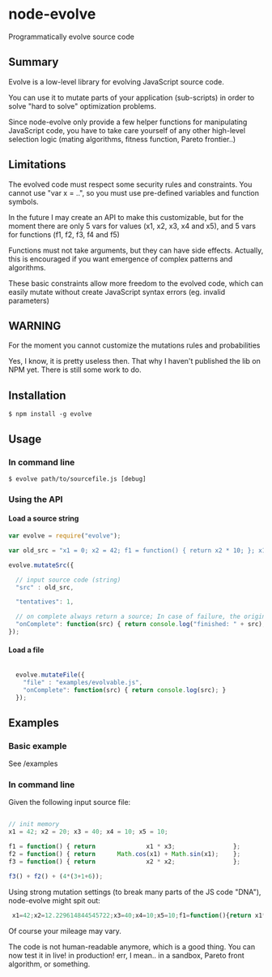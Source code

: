 node-evolve
===========

Programmatically evolve source code

## Summary

Evolve is a low-level library for evolving JavaScript source code.

You can use it to mutate parts of your application (sub-scripts)
in order to solve "hard to solve" optimization problems.

Since node-evolve only provide a few helper functions for manipulating 
JavaScript code, you have to take care yourself of any other high-level 
selection logic (mating algorithms, fitness function, Pareto frontier..)

## Limitations

The evolved code must respect some security rules and constraints.
You cannot use "var x = ..", so you must use pre-defined variables and function symbols.

In the future I may create an API to make this customizable,
but for the moment there are only 5 vars for values (x1, x2, x3, x4 and x5),
and 5 vars for functions (f1, f2, f3, f4 and f5)

Functions must not take arguments, but they can have side effects. Actually, this is encouraged if you want emergence of complex patterns and algorithms.

These basic constraints allow more freedom to the evolved code,
which can easily mutate without create JavaScript syntax errors (eg. invalid parameters)

## WARNING

  For the moment you cannot customize the mutations rules and probabilities

  Yes, I know, it is pretty useless then. 
  That why I haven't published the lib on NPM yet. There is still some work to do.

## Installation

    $ npm install -g evolve

## Usage

### In command line

    $ evolve path/to/sourcefile.js [debug]

### Using the API

#### Load a source string

```JavaScript
var evolve = require("evolve");

var old_src = "x1 = 0; x2 = 42; f1 = function() { return x2 * 10; }; x1 = f1();";

evolve.mutateSrc({

  // input source code (string)
  "src" : old_src,

  "tentatives": 1,

  // on complete always return a source; In case of failure, the original is returned
  "onComplete": function(src) { return console.log("finished: " + src); }
});

```

#### Load a file

```JavaScript
  
  evolve.mutateFile({
    "file" : "examples/evolvable.js",
    "onComplete": function(src) { return console.log(src); }
  });

```


## Examples

### Basic example

See /examples


### In command line

Given the following input source file:

```JavaScript

// init memory
x1 = 42; x2 = 20; x3 = 40; x4 = 10; x5 = 10;

f1 = function() { return              x1 * x3;                };
f2 = function() { return      Math.cos(x1) + Math.sin(x1);    };
f3 = function() { return              x2 * x2;                };

f3() + f2() + (4*(3+1+6));

```

Using strong mutation settings (to break many parts of the JS code "DNA"), 
node-evolve might spit out:


```JavaScript
 x1=42;x2=12.229614844545722;x3=40;x4=10;x5=10;f1=function(){return x1*x3};f2=function(){return Math.cos(x1)+Math.sin(x1)};f2=function(){return x2*x2};Math.cos()+f2()+4*(3+12.229614844545722+6)
```

Of course your mileage may vary. 

The code is not human-readable anymore, which is a good thing.
You can now test it in live! in production! err, I mean.. in
a sandbox, Pareto front algorithm, or something.